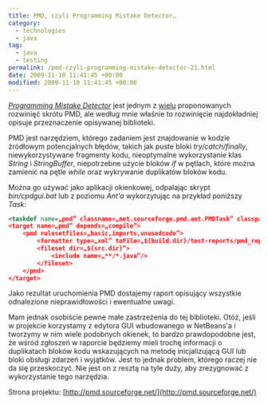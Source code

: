 ```yaml
---
title: PMD, czyli Programming Mistake Detector…
category:
  - technologies
  - java
tag:
  - java
  - testing
permalink: /pmd-czyli-programming-mistake-detector-21.html
date: 2009-11-10 11:41:45 +00:00
modified: 2009-11-10 11:41:45 +00:00
---
```



[*Programming Mistake Detector*](http://pmd.sourceforge.net/) jest jednym z [wielu](http://pmd.sourceforge.net/meaning.html) proponowanych rozwinięć skrótu PMD, ale według mnie właśnie to rozwinięcie najdokładniej opisuje przeznaczenie opisywanej biblioteki.

PMD jest narzędziem, którego zadaniem jest znajdowanie w kodzie źródłowym potencjalnych błędów, takich jak puste bloki *try/catch/finally*, niewykorzystywane fragmenty kodu, nieoptymalne wykorzystanie klas *String* i *StringBuffer*, niepotrzebne użycie bloków *if* w pętlach, które można zamienić na pętle *while* oraz wykrywanie duplikatów bloków kodu.

<!--more-->

Można go używać jako aplikacji okienkowej, odpalając skrypt *bin/cpdgui.bat* lub z poziomu *Ant'a* wykorzytując na przykład poniższy *Task*:

```xml
<taskdef name=„pmd” classname=„net.sourceforge.pmd.ant.PMDTask” classpathref=„pmd.classpath” />
<target name=„pmd” depends=„compile”>
    <pmd rulesetfiles=„basic,imports,unusedcode”>
        <formatter type=„xml” toFile=„${build.dir}/test-reports/pmd_report.xml”/>
        <fileset dir=„${src.dir}”>
            <include name=„**/*.java”/>
        </fileset>
    </pmd>
</target>
```

Jako rezultat uruchomienia PMD dostajemy raport opisujący wszystkie odnalezione nieprawidłowości i ewentualne uwagi.

Mam jednak osobiście pewne małe zastrzeżenia do tej biblioteki. Otóż, jeśli w projekcie korzystamy z edytora GUI wbudowanego w NetBeans'a i tworzymy w nim wiele podobnych okienek, to bardzo prawdopodobne jest, że wśród zgłoszeń w raporcie będziemy mieli trochę informacji o duplikatach bloków kodu wskazujących na metodę inicjalizującą GUI lub bloki obsługi zdarzeń i wyjątków. Jest to jednak problem, którego raczej nie da się przeskoczyć. Nie jest on z resztą na tyle duży, aby zrezygnować z wykorzystanie tego narzędzia.

Strona projektu: [http://pmd.sourceforge.net/](http://pmd.sourceforge.net/)

